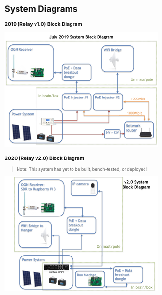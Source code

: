 # System Diagrams

### 2019 (Relay v1.0) Block Diagram

![2019 VSA Relay Station Block Diagram](./img/block-diagram-2019.png "2019 VSA Relay Station Block Diagram")

### 2020 (Relay v2.0) Block Diagram

> Note: This system has yet to be built, bench-tested, or deployed!

![2020 VSA Relay Station Block Diagram](./img/block-diagram-2020.png "2020 VSA Relay Station Block Diagram")